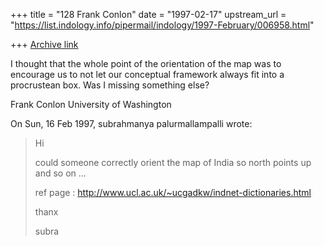 +++
title = "128 Frank Conlon"
date = "1997-02-17"
upstream_url = "https://list.indology.info/pipermail/indology/1997-February/006958.html"

+++
[Archive link](https://list.indology.info/pipermail/indology/1997-February/006958.html)

I thought that the whole point of the orientation of the map was to 
encourage us to not let our conceptual framework always fit into a
procrustean box.  Was I missing something else?

Frank Conlon
University of Washington

On Sun, 16 Feb 1997, subrahmanya palurmallampalli wrote:

> Hi 
> 
> could someone correctly orient the map of India so north points up and
> so on ...
> 
> ref page : http://www.ucl.ac.uk/~ucgadkw/indnet-dictionaries.html
> 
> thanx
> 
> subra
> 
> 






